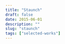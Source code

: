 ```yaml
---
title: "Staunch"
draft: false
date: 2015-06-01
description: ""
slug: "staunch"
tags: ["selected-works"]
---
```

